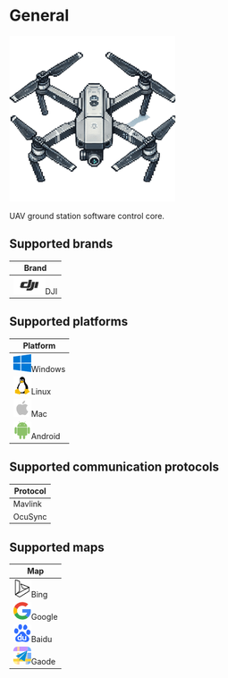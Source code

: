 # General
![](imgs\uav.png)

UAV ground station software control core.

## Supported brands

| Brand                |
| -------------------- |
| ![](imgs\dji.png)DJI |



## Supported platforms

| Platform                     |
| ---------------------------- |
| ![](imgs\windows.png)Windows |
| ![](imgs\linux.png)Linux     |
| ![](imgs\mac.png)Mac         |
| ![](imgs\android.png)Android |



## Supported communication protocols

| Protocol |
| -------- |
| Mavlink  |
| OcuSync  |



## Supported maps

| Map                        |
| -------------------------- |
| ![](imgs\Bing.png)Bing     |
| ![](imgs\google.png)Google |
| ![](imgs\Baidu.png)Baidu   |
| ![](imgs\Gaode.png)Gaode   |

